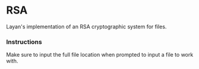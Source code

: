 # RSA
Layan's implementation of an RSA cryptographic system for files.

### Instructions
Make sure to input the full file location when prompted to input a file to work with. 

